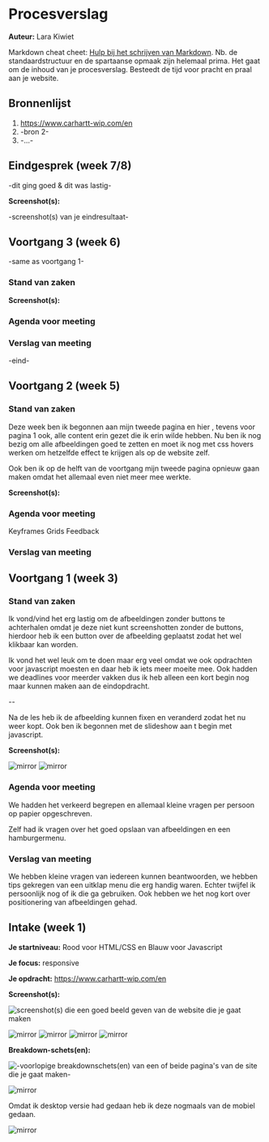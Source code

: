 # Procesverslag
**Auteur:** Lara Kiwiet

Markdown cheat cheet: [Hulp bij het schrijven van Markdown](https://github.com/adam-p/markdown-here/wiki/Markdown-Cheatsheet). Nb. de standaardstructuur en de spartaanse opmaak zijn helemaal prima. Het gaat om de inhoud van je procesverslag. Besteedt de tijd voor pracht en praal aan je website.



## Bronnenlijst
1. https://www.carhartt-wip.com/en
2. -bron 2-
3. -...-



## Eindgesprek (week 7/8)

-dit ging goed & dit was lastig-

**Screenshot(s):**

-screenshot(s) van je eindresultaat-



## Voortgang 3 (week 6)

-same as voortgang 1-
### Stand van zaken

**Screenshot(s):**

### Agenda voor meeting

### Verslag van meeting
-eind-


## Voortgang 2 (week 5)

### Stand van zaken
Deze week ben ik begonnen aan mijn tweede pagina en hier , tevens voor pagina 1 ook, alle content erin gezet die ik erin wilde hebben. Nu ben ik nog bezig om alle afbeeldingen goed te zetten en moet ik nog met css hovers werken om hetzelfde effect te krijgen als op de website zelf.

Ook ben ik op de helft van de voortgang mijn tweede pagina opnieuw gaan maken omdat het allemaal even niet meer mee werkte.

**Screenshot(s):**

### Agenda voor meeting
Keyframes
Grids
Feedback

### Verslag van meeting


## Voortgang 1 (week 3)

### Stand van zaken

Ik vond/vind het erg lastig om de afbeeldingen zonder buttons te achterhalen omdat je deze niet kunt screenshotten zonder de buttons, hierdoor heb ik een button over de afbeelding geplaatst zodat het wel klikbaar kan worden.

Ik vond het wel leuk om te doen maar erg veel omdat we ook opdrachten voor javascript moesten en daar heb ik iets meer moeite mee. Ook hadden we deadlines voor meerder vakken dus ik heb alleen een kort begin nog maar kunnen maken aan de eindopdracht.

-- 

Na de les heb ik de afbeelding kunnen fixen en veranderd zodat het nu weer kopt. Ook ben ik begonnen met de slideshow aan t begin met javascript.

**Screenshot(s):**

![mirror](images/voortgang1.png)
![mirror](images/vg2)

### Agenda voor meeting

We hadden het verkeerd begrepen en allemaal kleine vragen per persoon op papier opgeschreven.

Zelf had ik vragen over het goed opslaan van afbeeldingen en een hamburgermenu.

### Verslag van meeting

We hebben kleine vragen van iedereen kunnen beantwoorden, we hebben tips gekregen van een uitklap menu die erg handig waren. Echter twijfel ik persoonlijk nog of ik die ga gebruiken. Ook hebben we het nog kort over positionering van afbeeldingen gehad.

## Intake (week 1)

**Je startniveau:** Rood voor HTML/CSS en Blauw voor Javascript

**Je focus:** responsive

**Je opdracht:** https://www.carhartt-wip.com/en

**Screenshot(s):** 

![screenshot(s) die een goed beeld geven van de website die je gaat maken](images/dummy-image.svg)

![mirror](images/img1.svg)
![mirror](images/img2.svg)
![mirror](images/img3.svg)
![mirror](images/img4.svg)

**Breakdown-schets(en):**

![-voorlopige breakdownschets(en) van een of beide pagina's van de site die je gaat maken-](images/dummy-image.svg)

![mirror](images/breakdownschets.carhartt.jpg)

Omdat ik desktop versie had gedaan heb ik deze nogmaals van de mobiel gedaan.

![mirror](images/BreakdownSchets_FED.png)

